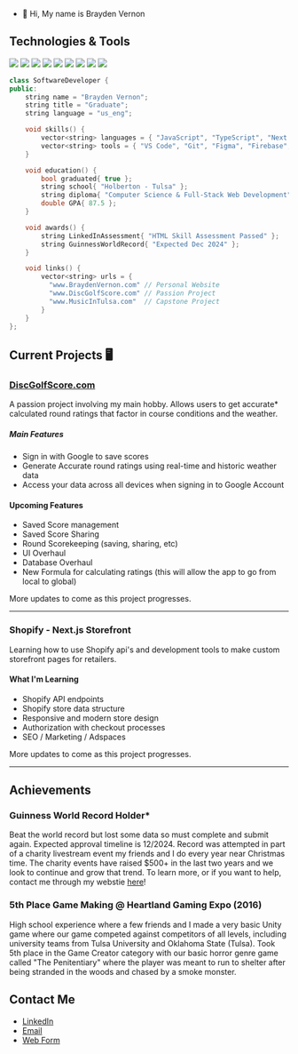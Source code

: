 - 👋 Hi, My name is Brayden Vernon


## Technologies & Tools
![](https://img.shields.io/badge/Code-JavaScript-informational?style=flat&logo=javascript&logoColor=yellow&color=232323)
![](https://img.shields.io/badge/Code-TypeScript-informational?style=flat&logo=typescript&logoColor=blue&color=232323)
![](https://img.shields.io/badge/Code-Next.js-informational?style=flat&logo=next.js&logoColor=white&color=2bbc8a)
![](https://img.shields.io/badge/Code-HTML-informational?style=flat&logo=html5&logoColor=red&color=2bbc8a)
![](https://img.shields.io/badge/Code-CSS-informational?style=flat&logo=css3&logoColor=blue&color=2bbc8a)
![](https://img.shields.io/badge/Code-SQL-informational?style=flat&logo=sql&logoColor=blue&color=2bbc8a)
![](https://img.shields.io/badge/Code-C-informational?style=flat&logo=c&logoColor=blue&color=2bbc8a)
![](https://img.shields.io/badge/Code-C++-informational?style=flat&logo=c%2B%2B&logoColor=blue&color=2bbc8a)
![](https://img.shields.io/badge/Code-Python-informational?style=flat&logo=python&logoColor=green&color=2bbc8a)




```cpp
class SoftwareDeveloper {
public:
    string name = "Brayden Vernon";
    string title = "Graduate";
    string language = "us_eng";

    void skills() {
        vector<string> languages = { "JavaScript", "TypeScript", "Next.js", "HTML/CSS", "C/C++", "Python", "SQL" };
        vector<string> tools = { "VS Code", "Git", "Figma", "Firebase", "Shopify" };
    }

    void education() {
        bool graduated{ true };
        string school{ "Holberton - Tulsa" };
        string diploma{ "Computer Science & Full-Stack Web Development" };
        double GPA{ 87.5 };
    }

    void awards() {
        string LinkedInAssessment{ "HTML Skill Assessment Passed" };
        string GuinnessWorldRecord{ "Expected Dec 2024" };
    } 

    void links() {
        vector<string> urls = {
          "www.BraydenVernon.com" // Personal Website
          "www.DiscGolfScore.com" // Passion Project
          "www.MusicInTulsa.com"  // Capstone Project
        }
    }
};
```





## Current Projects 🖥️
### [DiscGolfScore.com](https://www.discgolfscore.com)
A passion project involving my main hobby. Allows users to get accurate* calculated round ratings that factor in course conditions and the weather.

##### Main Features
* Sign in with Google to save scores
* Generate Accurate round ratings using real-time and historic weather data
* Access your data across all devices when signing in to Google Account

#### Upcoming Features
* Saved Score management
* Saved Score Sharing
* Round Scorekeeping (saving, sharing, etc)
* UI Overhaul
* Database Overhaul
* New Formula for calculating ratings (this will allow the app to go from local to global)

More updates to come as this project progresses.

- - -

### Shopify - Next.js Storefront
Learning how to use Shopify api's and development tools to make custom storefront pages for retailers. 

#### What I'm Learning
* Shopify API endpoints
* Shopify store data structure
* Responsive and modern store design
* Authorization with checkout processes
* SEO / Marketing / Adspaces

More updates to come as this project progresses.


- - -

## Achievements

### Guinness World Record Holder*
Beat the world record but lost some data so must complete and submit again. Expected approval timeline is 12/2024.
Record was attempted in part of a charity livestream event my friends and I do every year near Christmas time. The charity
events have raised $500+ in the last two years and we look to continue and grow that trend. To learn more, or if you want
to help, contact me through my webstie [here](https://braydenvernon.com/#contact)!

### 5th Place Game Making @ Heartland Gaming Expo (2016)
High school experience where a few friends and I made a very basic Unity game where our game competed against competitors of all levels, including university teams from Tulsa University and Oklahoma State (Tulsa).
Took 5th place in the Game Creator category with our basic horror genre game called "The Penitentiary" where the player was meant to run to shelter after being stranded in the woods and chased by a smoke monster.


## Contact Me
* [LinkedIn](https://linkedin.com/in/brayden-vernon)
* [Email](mt.vernon44@gmail.com)
* [Web Form](https://www.braydenvernon.com/#contact)


<!---
Vernon-444/Vernon-444 is a ✨ special ✨ repository because its `README.md` (this file) appears on your GitHub profile.
You can click the Preview link to take a look at your changes.
--->
